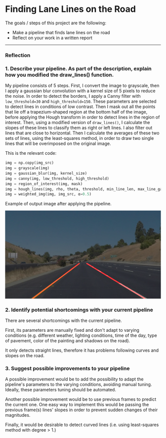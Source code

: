 # **Finding Lane Lines on the Road** 

The goals / steps of this project are the following:
* Make a pipeline that finds lane lines on the road
* Reflect on your work in a written report


[//]: # (Image References)

[image1]: ./test_images_output/white_1.jpg "Pipeline output"

---

### Reflection

### 1. Describe your pipeline. As part of the description, explain how you modified the draw_lines() function.

My pipeline consists of 5 steps. First, I convert the image to grayscale, then I apply a gaussian blur convolution with a kernel size of 5 pixels to reduce the noise. In order to detect the borders, I apply a Canny filter with `low_threshold=30` and `high_threshold=150`. These parameters are selected to detect lines in conditions of low contrast. Then I mask out all the points that lie off a trapezium-shaped region at the bottom half of the image, before applying the Hough transform in order to detect lines in the region of interest. Then, using a modified version of `draw_lines()`, I calculate the slopes of these lines to classify them as right or left lines. I also filter out lines that are close to horizontal. Then I calculate the averages of these two sets of lines, using the least-squares method, in order to draw two single lines that will be overimposed on the original image.

This is the relevant code:

```python
img = np.copy(img_src)
img = grayscale(img)
img = gaussian_blur(img, kernel_size)
img = canny(img, low_threshold, high_threshold)
img = region_of_interest(img, mask)
img = hough_lines(img, rho, theta, threshold, min_line_len, max_line_gap)
img = weighted_img(img, img_src, α=0.5)
```

Example of output image after applying the pipeline.

![Pipeline output][image1]


### 2. Identify potential shortcomings with your current pipeline

There are several shortcomings with the current pipeline. 

First, its parameters are manually fixed and don't adapt to varying conditions (e.g. different weather, lighting conditions, time of the day, type of pavement, color of the painting and shadows on the road).

It only detects straight lines, therefore it has problems following curves and slopes on the road.

### 3. Suggest possible improvements to your pipeline

A possible improvement would be to add the possibility to adapt the pipeline's parameters to the varying conditions, avoiding manual tuning. Ideally, these parameters tuning should be automated.

Another possible improvement would be to use previous frames to predict the current one. One easy way to implement this would be passing the previous frame(s) lines' slopes in order to prevent sudden changes of their magnitudes.

Finally, it would be desirable to detect curved lines (i.e. using least-squares method with degree > 1.)
